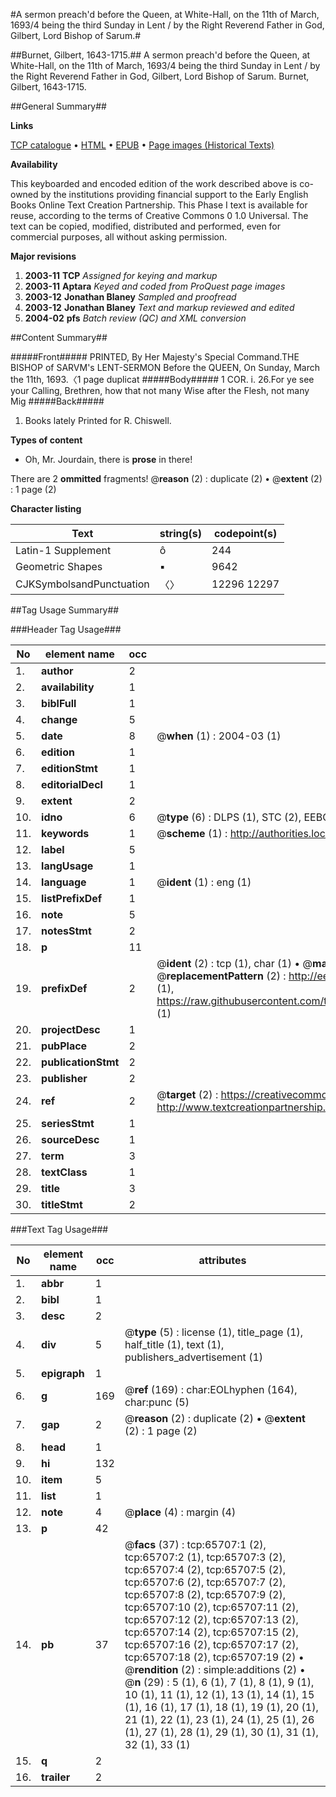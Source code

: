 #A sermon preach'd before the Queen, at White-Hall, on the 11th of March, 1693/4 being the third Sunday in Lent / by the Right Reverend Father in God, Gilbert, Lord Bishop of Sarum.#

##Burnet, Gilbert, 1643-1715.##
A sermon preach'd before the Queen, at White-Hall, on the 11th of March, 1693/4 being the third Sunday in Lent / by the Right Reverend Father in God, Gilbert, Lord Bishop of Sarum.
Burnet, Gilbert, 1643-1715.

##General Summary##

**Links**

[TCP catalogue](http://www.ota.ox.ac.uk/tcp/)  • 
[HTML](http://tei.it.ox.ac.uk/tcp/Texts-HTML/free/A30/A30443.html)  • 
[EPUB](http://tei.it.ox.ac.uk/tcp/Texts-EPUB/free/A30/A30443.epub) • 
[Page images (Historical Texts)](https://data.historicaltexts.jisc.ac.uk/view?pubId=eebo-12683231e&pageId=eebo-12683231e-65707-1)

**Availability**

This keyboarded and encoded edition of the
	       work described above is co-owned by the institutions
	       providing financial support to the Early English Books
	       Online Text Creation Partnership. This Phase I text is
	       available for reuse, according to the terms of Creative
	       Commons 0 1.0 Universal. The text can be copied,
	       modified, distributed and performed, even for
	       commercial purposes, all without asking permission.

**Major revisions**

1. __2003-11__ __TCP__ *Assigned for keying and markup*
1. __2003-11__ __Aptara__ *Keyed and coded from ProQuest page images*
1. __2003-12__ __Jonathan Blaney__ *Sampled and proofread*
1. __2003-12__ __Jonathan Blaney__ *Text and markup reviewed and edited*
1. __2004-02__ __pfs__ *Batch review (QC) and XML conversion*

##Content Summary##

#####Front#####
PRINTED,
By Her Majesty's Special Command.THE
BISHOP of SARVM's
LENT-SERMON
Before the QUEEN,
On Sunday, March the 11th, 1693.〈1 page duplicat
#####Body#####
1 COR. i. 26.For ye see your Calling, Brethren, how
that not many Wise after the Flesh,
not many Mig
#####Back#####

1. Books lately Printed for R. Chiswell.

**Types of content**

  * Oh, Mr. Jourdain, there is **prose** in there!

There are 2 **ommitted** fragments! 
 @__reason__ (2) : duplicate (2)  •  @__extent__ (2) : 1 page (2)

**Character listing**


|Text|string(s)|codepoint(s)|
|---|---|---|
|Latin-1 Supplement|ô|244|
|Geometric Shapes|▪|9642|
|CJKSymbolsandPunctuation|〈〉|12296 12297|

##Tag Usage Summary##

###Header Tag Usage###

|No|element name|occ|attributes|
|---|---|---|---|
|1.|__author__|2||
|2.|__availability__|1||
|3.|__biblFull__|1||
|4.|__change__|5||
|5.|__date__|8| @__when__ (1) : 2004-03 (1)|
|6.|__edition__|1||
|7.|__editionStmt__|1||
|8.|__editorialDecl__|1||
|9.|__extent__|2||
|10.|__idno__|6| @__type__ (6) : DLPS (1), STC (2), EEBO-CITATION (1), OCLC (1), VID (1)|
|11.|__keywords__|1| @__scheme__ (1) : http://authorities.loc.gov/ (1)|
|12.|__label__|5||
|13.|__langUsage__|1||
|14.|__language__|1| @__ident__ (1) : eng (1)|
|15.|__listPrefixDef__|1||
|16.|__note__|5||
|17.|__notesStmt__|2||
|18.|__p__|11||
|19.|__prefixDef__|2| @__ident__ (2) : tcp (1), char (1)  •  @__matchPattern__ (2) : ([0-9\-]+):([0-9IVX]+) (1), (.+) (1)  •  @__replacementPattern__ (2) : http://eebo.chadwyck.com/downloadtiff?vid=$1&page=$2 (1), https://raw.githubusercontent.com/textcreationpartnership/Texts/master/tcpchars.xml#$1 (1)|
|20.|__projectDesc__|1||
|21.|__pubPlace__|2||
|22.|__publicationStmt__|2||
|23.|__publisher__|2||
|24.|__ref__|2| @__target__ (2) : https://creativecommons.org/publicdomain/zero/1.0/ (1), http://www.textcreationpartnership.org/docs/. (1)|
|25.|__seriesStmt__|1||
|26.|__sourceDesc__|1||
|27.|__term__|3||
|28.|__textClass__|1||
|29.|__title__|3||
|30.|__titleStmt__|2||


###Text Tag Usage###

|No|element name|occ|attributes|
|---|---|---|---|
|1.|__abbr__|1||
|2.|__bibl__|1||
|3.|__desc__|2||
|4.|__div__|5| @__type__ (5) : license (1), title_page (1), half_title (1), text (1), publishers_advertisement (1)|
|5.|__epigraph__|1||
|6.|__g__|169| @__ref__ (169) : char:EOLhyphen (164), char:punc (5)|
|7.|__gap__|2| @__reason__ (2) : duplicate (2)  •  @__extent__ (2) : 1 page (2)|
|8.|__head__|1||
|9.|__hi__|132||
|10.|__item__|5||
|11.|__list__|1||
|12.|__note__|4| @__place__ (4) : margin (4)|
|13.|__p__|42||
|14.|__pb__|37| @__facs__ (37) : tcp:65707:1 (2), tcp:65707:2 (1), tcp:65707:3 (2), tcp:65707:4 (2), tcp:65707:5 (2), tcp:65707:6 (2), tcp:65707:7 (2), tcp:65707:8 (2), tcp:65707:9 (2), tcp:65707:10 (2), tcp:65707:11 (2), tcp:65707:12 (2), tcp:65707:13 (2), tcp:65707:14 (2), tcp:65707:15 (2), tcp:65707:16 (2), tcp:65707:17 (2), tcp:65707:18 (2), tcp:65707:19 (2)  •  @__rendition__ (2) : simple:additions (2)  •  @__n__ (29) : 5 (1), 6 (1), 7 (1), 8 (1), 9 (1), 10 (1), 11 (1), 12 (1), 13 (1), 14 (1), 15 (1), 16 (1), 17 (1), 18 (1), 19 (1), 20 (1), 21 (1), 22 (1), 23 (1), 24 (1), 25 (1), 26 (1), 27 (1), 28 (1), 29 (1), 30 (1), 31 (1), 32 (1), 33 (1)|
|15.|__q__|2||
|16.|__trailer__|2||
